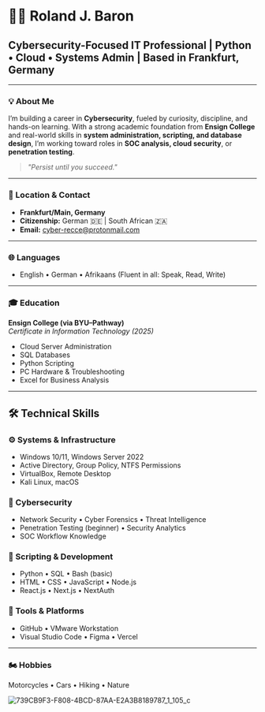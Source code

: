 # 👨‍💻 Roland J. Baron

## Cybersecurity-Focused IT Professional | Python • Cloud • Systems Admin | Based in Frankfurt, Germany

---

### 💡 About Me  
I’m building a career in **Cybersecurity**, fueled by curiosity, discipline, and hands-on learning. With a strong academic foundation from **Ensign College** and real-world skills in **system administration, scripting, and database design**, I’m working toward roles in **SOC analysis, cloud security**, or **penetration testing**.

> *"Persist until you succeed."*

---

### 📍 Location & Contact  
- **Frankfurt/Main, Germany**  
- **Citizenship:** German 🇩🇪 | South African 🇿🇦  
- **Email:** cyber-recce@protonmail.com  

---

### 🌐 Languages  
- English • German • Afrikaans (Fluent in all: Speak, Read, Write)

---

### 🎓 Education  
**Ensign College (via BYU–Pathway)**  
*Certificate in Information Technology (2025)*  
- Cloud Server Administration  
- SQL Databases  
- Python Scripting  
- PC Hardware & Troubleshooting  
- Excel for Business Analysis  

---

## 🛠️ Technical Skills

### ⚙️ Systems & Infrastructure  
- Windows 10/11, Windows Server 2022  
- Active Directory, Group Policy, NTFS Permissions  
- VirtualBox, Remote Desktop  
- Kali Linux, macOS  

### 🔐 Cybersecurity  
- Network Security • Cyber Forensics • Threat Intelligence  
- Penetration Testing (beginner) • Security Analytics  
- SOC Workflow Knowledge  

### 🐍 Scripting & Development  
- Python • SQL • Bash (basic)  
- HTML • CSS • JavaScript • Node.js  
- React.js • Next.js • NextAuth  

### 🧰 Tools & Platforms  
- GitHub • VMware Workstation  
- Visual Studio Code • Figma • Vercel  

---

### 🏍️ Hobbies  
Motorcycles • Cars • Hiking • Nature

![739CB9F3-F808-4BCD-87AA-E2A3B8189787_1_105_c](https://github.com/RolandJBaron/RolandJBaron/assets/142206832/1491636e-294d-47ef-ab97-0c888bc1fe7c)


